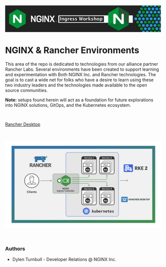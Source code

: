 ![Nginx Ingress Workshop](/media/nicworkshop-banner.png)

# NGINX & Rancher Environments
This area of the repo is dedicated to technologies from our alliance partner Rancher Labs. Several environments have been created to support learning and experimentation with Both NGINX Inc. and Rancher technologies. The goal is to cast a wide net for folks who have a desire to learn using these two industry leaders and the technologies made available to the open source communities.

**Note:** setups found herein will act as a foundation for future explorations into NGINX solutions, GitOps, and the Kubernetes ecosystem.

<br>

[Rancher Desktop](https://github.com/nginxinc/nginx-ingress-workshops/blob/RancherDTContentAdd/Rancher/Documentation/readme.md#setting-up-tools-1)

<br>

![Nginx & Rancher](/Rancher/Documentation/media/nginx-rancer.png)

<br>

### Authors
- Dylen Turnbull - Developer Relations @ NGINX Inc.